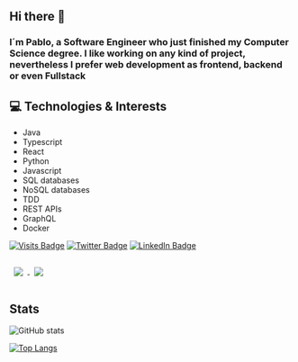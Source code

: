## Hi there 👋
### I´m Pablo, a Software Engineer who just finished my Computer Science degree. I like working on any kind of project, nevertheless I prefer web development as frontend, backend or even Fullstack

## 💻 Technologies & Interests
  - Java
  - Typescript
  - React
  - Python
  - Javascript
  - SQL databases
  - NoSQL databases
  - TDD
  - REST APIs
  - GraphQL
  - Docker

[![Visits Badge](https://badges.pufler.dev/visits/braydoncoyer/braydoncoyer)](https:braydoncoyer.dev)
[![Twitter Badge](https://img.shields.io/badge/Twitter-Profile-informational?style=flat&logo=twitter&logoColor=white&color=1CA2F1)](https://twitter.com/phdez20)
[![LinkedIn Badge](https://img.shields.io/badge/LinkedIn-Profile-informational?style=flat&logo=linkedin&logoColor=white&color=0D76A8)](https://www.linkedin.com/in/pablo-hern%C3%A1ndez-caracena-79838b1b8/)


<!-- Pinned Repositories -->

<a href="https://github.com/pnandez/DashBoardFutbol">
  <img align="center" style="margin:1rem 0.5rem" src="https://github-readme-stats.vercel.app/api/pin/?username=pnandez&repo=DashBoardFutbol&title_color=ffffff&text_color=c9cacc&icon_color=4AB197&bg_color=1A2B34" />
</a>

<a href="https://github.com/pnandez/typescript-TDD-boilerplate">
<img align="center" style="margin:0.5rem" src="https://github-readme-stats.vercel.app/api/pin/?username=pnandez&repo=typescript-TDD-boilerplate&title_color=ffffff&text_color=c9cacc&icon_color=4AB197&bg_color=1A2B34" />
</a>

<br>

## Stats

<!-- Stats -->
![GitHub stats](https://github-readme-stats.vercel.app/api?username=pnandez&show_icons=true&theme=radical)


[![Top Langs](https://github-readme-stats.vercel.app/api/top-langs/?username=pnandez&layout=compact&title_color=ffffff&text_color=c9cacc&icon_color=4AB197&bg_color=1A2B34)](https://github.com/pnandez/github-readme-stats)


<!--
**pnandez/pnandez** is a ✨ _special_ ✨ repository because its `README.md` (this file) appears on your GitHub profile.

Here are some ideas to get you started:

- 🔭 I’m currently working on ...
- 🌱 I’m currently learning ...
- 👯 I’m looking to collaborate on ...
- 🤔 I’m looking for help with ...
- 💬 Ask me about ...
- 📫 How to reach me: ...
- 😄 Pronouns: ...
- ⚡ Fun fact: ...
-->
